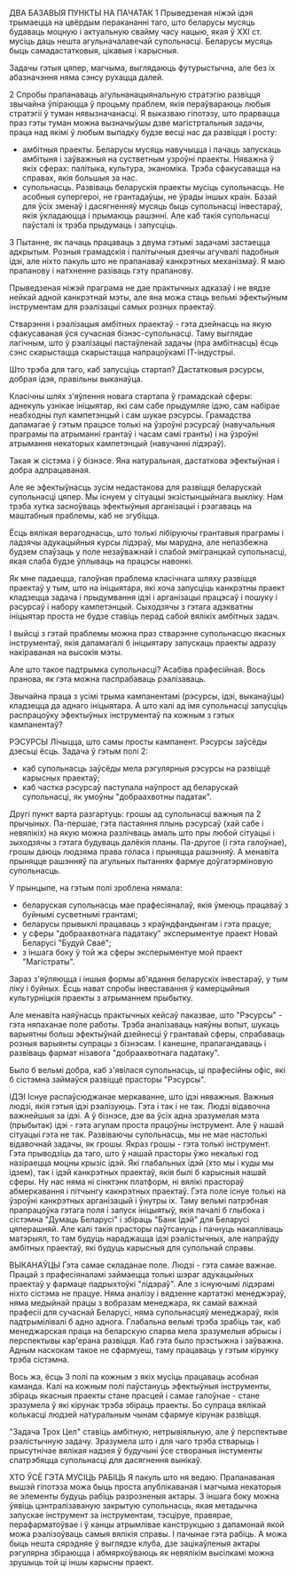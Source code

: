 
ДВА БАЗАВЫЯ ПУНКТЫ НА ПАЧАТАК
1
Прыведзеная ніжэй ідэя трымаецца на цвёрдым перакананні таго, што беларусы мусяць будаваць моцную і актуальную свайму часу нацыю, якая ў ХХІ ст. мусіць даць нешта агульначалавечай супольнасці. Беларусы мусяць быць самадастатковыя, цікавыя і карысныя.

Задачы гэтыя цяпер, магчыма, выглядаюць футурыстычна, але без іх абазначэння няма сэнсу рухацца далей. 

2
Спробы прапанаваць агульнанацыянальную стратэгію развіцця звычайна ўпіраюцца ў процьму праблем, якія пераўвараюць любыя стратэгіі ў туман нявызначанасці.
Я выказваю гіпотэзу, што прарвацца праз гэты туман можна вызначыўшы дзве магістртальныя задачы, праца над якімі ў любым выпадку будзе весці нас да развіцця і росту:
- амбітныя праекты. Беларусы мусяць навучыцца і пачаць запускаць амбітыня і заўважныя на сустветным узроўні праекты. Няважна ў якіх сферах: палітыка, культура, эканоміка. Трэба сфакусавацца на справах, якія большыя за нас.
- супольнасць. Развіваць беларускія праекты мусіць супольнасць. Не асобныя супергероі, не грантадаўцы, не ўрады іншых краін. Базай для ўсіх зменаў і дасягненняў мусяць быць супольнасці інвестараў, якія ўкладаюцца і прымаюць рашэнні. Але каб такія супольнасці паўсталі іх трэба прыдумаць і запусціць. 

3
Пытанне, як пачаць працаваць з двума гэтымі задачамі застаецца адкрытым. Розныя грамадскія і палітычныя дзеячы агучвалі падобныя ідэі, але ніхто пакуль што не прапанаваў канкрэтных механізмаў. 
Я маю прапанову і натхненне разіваць гэту прапанову.



Прыведзеная ніжэй праграма не дае практычных адказаў і не вядзе нейкай адной канкрэтнай мэты, але яна можа стаць вельмі эфектыўным інструментам для рэалізацыі самых розных праектаў.

Стварэння і рэалізацыя амбітных праектаў - гэта дзейнасць на якую сфакусаваная ўся сучасная бізнэс-супольнасці. Таму выглядае лагічным, што ў рэалізацыі пастаўленай задачы (пра амбітнасць) ёсць сэнс скарыстацца скарыстацца напрацоўкамі ІТ-індустрыі.

Што трэба для таго, каб запусціць стартап? Дастатковыя рэсурсы, добрая ідэя, правільны выканаўца.

Класічны шлях з'яўлення новага стартапа ў грамадскай сферы: аднекуль узнікае ініцыятар, які сам сабе прыдумляе ідэю, сам набірае неабходны пул кампетэнцый і сам шукае рэсурсы. Грамадства дапамагае ў гэтым працэсе толькі на ўзроўні рэсурсаў (навучальныя праграмы па атрыманні грантаў і часам самі гранты) і на ўзроўні атрымання некаторых кампетэнцый (навучанні лідэраў).

Такая ж сістэма і ў бізнэсе. Яна натуральная, дастаткова эфектыўная і добра адпрацаваная.

Але яе эфектыўнасць зусім недастакова для развіцця беларускай супольнасці цяпер. Мы існуем у сітуацыі экзістынцыйнага выкліку. Нам трэба хутка засноўваць эфектыўныя арганізацыі і рэагаваць на маштабныя праблемы, каб не згубіцца.

Ёсць вялікая верагоднасць, што толькі лібіруючы грантавыя праграмы і ладзячы адукацыйныя курсы лідэраў, мы марудна, але непазбежна будзем спаўзаць у поле незаўважнай і слабой эмігранцкай супольнасці, якая слаба будзе ўплываць на працэсы навонкі.

Як мне падаецца, галоўная праблема класічнага шляху развіцця праектаў у тым, што на ініцыятара, які хоча запусціць канкрэтны праект кладзецца задача і прыдумвання ідэі і арганізацыі працэсаў і пошуку і рэсурсаў і набору кампетэнцый. Сыходзячы з гэтага адэкватны ініцыятар проста не будзе ставіць перад сабой вялікіх амбітных задач. 

І выйсці з гэтай праблемы можна праз стварэнне супольнасцю якасных інструментаў, якія дапамагалі б ініцыятару запускаць праекты адразу накіраваная на высокія мэты.

Але што такое падтрымка супольнасці? Асабіва прафесійная. Вось пранова, як гэта можна паспрабаваць рэалізаваць.

Звычайна праца з усімі трыма кампанентамі (рэсурсы, ідэі, выканаўцы) кладзецца да аднаго ініцыятара. А што калі ад імя супольнасці запусціць распрацоўку эфектыўных інструментаў па кожным з гэтых кампанентаў?

РЭСУРСЫ
Лічыцца, што самы просты кампанент. Рэсурсы заўсёды дзесьці ёсць.
Задача ў гэтым полі 2:
- каб супольнасць заўсёды мела рэгулярныя рэсурсы на развіццё карысных праектаў;
- каб частка рэсурсаў паступала наўпрост ад беларускай супольнасці, як умоўны "добраахвотны падатак".

Другі пункт варта разгартуць: грошы ад супольнасці важныя па 2 прычыных. Па-першае, гэта пастаяння плынь рэсурсаў (хай сабе і невялікіх) на якую можна разлічваць амаль што пры любой сітуацыі і зыходзячы з гэтага будуваць далёкія планы. Па-другое (і гэта галоўнае), грошы даюць людзяма права голаса і прыняцца рашэнняў. А менавіта прыняцце рашэнняў па агульных пытаннях фармуе доўгатэрміновую супольнасць.

У прынцыпе, на гэтым полі зроблена нямала: 
- беларуская супольнасць мае прафесіяналаў, якія ўмеюць працаваў з буйнымі сусветнымі грантамі;
- беларусы прывыклі працаваць з краўндфандынгам і гэта працуе;
- у сферы "добраахвотнага падатаку" эксперыментуе праект Новай Беларусі "Будуй Сваё";
- з іншага боку ў той жа сферы эксперыментуе мой праект "Магістраты".

Зараз з'яўляюцца і іншыя формы аб'ядання беларускіх інвестараў, у тым ліку і буйных. Ёсць нават спробы інвеставання ў камерцыйныя культурніцкія праекты з атрыманнем прыбытку.

Але менавіта наяўнасць практычных кейсаў паказвае, што "Рэсурсы" - гэта няпаханае поле работы. Трэба аналізаваць наяўны вопыт, шукаць варыятны больш эфектыўнай дзейнесці ў грантавай сферы, спрабаваць розныя варыянты супрацы з бізнэсам. 
І канешне, прапагандаваць і развіваць фармат нізавога "добраахвотнага падатаку".

Было б вельмі добра, каб з'явілася супольнасць, ці прафесійны офіс, які б сістэмна займаўся развіццё прасторы "Рэсурсы".

ІДЭІ
Існуе распаўсюджанае меркаванне, што ідэі няважныя. Важныя людзі, якія гэтыя ідэі рэалізуюць. 
Гэта і так і не так. Людзі відавочна важнейшыя за ідэі. А ў бізнэсе, дзе ва ўсіх адна зразумелая мэта (прыбытак) ідэі - гэта агулам проста працоўны інструмент.
Але ў нашай сітуацыі гэта не так. Развіваючы супольнасць, мы не мае настолькі відавочнай задачы, як грошы. Якраз грошы - гэта толькі інструмент. 
Гэта прыводзіць да таго, што ў нашай прасторы ўжо некалькі год назіраецца моцны крызіс ідэй. Які глабальных ідэй (хто мы і куды мы ідзем), так і ідэй канкрэтных праектаў, якія былі б карысныя нашай сферы.
Ну нас няма ні сінктэнк платформ, ні вялікі прастораў абмеркавання і пітчынгу какнрэтных праектаў.
Гэта поле існуе толькі на ўзроўні канкрэтных арганізацый і ўнутры іх. Таму вельмі патрэбная прапрацоўка гэтага поля і запуск ініцыятыў, якія пачалі б глыбока і сістэмна "Думаць Беларусі" і збіраць "Банк Ідэй" для Беларусі цяперашняй.
Але калі такія прасторы паўтсануць і пачнуць накапліваць матэрыял, то там будуць нараджацца ідэі рэалістычных, але напраўду амбітных праектаў, які будуць карысныя для супольнай справы.

ВЫКАНАЎЦЫ
Гэта самае складанае поле.
Людзі - гэта самае важнае. 
Працай з прафесіяналамі займаецца толькі шэраг адукацыйных праектаў у фармаце падрыхтоўкі "лідэраў". Але з існуючымі лідэрамі ніхто сістэма не працуе. 
Няма аналізу і вядзенне картатэкі менеджэраў, няма медыйнай працы з вобразам менеджара, як самай важнай прафесіі для сучаснай Беларусі, няма супольнасцяў менеджараў, якія падтрымілівалі б адно аднога.
Глабальна вельмі трэба зрабіць так, каб менеджарская праца на беларскую спарва мела зразумелыя абрысы і перспектывы кар'ерана развіцця. Каб гэта было прэстыжна і заўважна.
Адным наскокам такое не сфармуеш, таму працаваць у гэтым кірунку трэба сістэмна.

Вось жа, ёсць 3 полі па кожным з якіх мусіць працаваць асобная каманда. Калі на кожным полі паўстануць эфектыўныя інструменты, збіраць якасныя праекты стане прасцей і самае галоўнае - стане зразумела ў які кірунак трэба збіраць праекты. Бо супраца вялікай колькасці людзей натуральным чынам сфармуе кірунак развіцця.

"Задача Трох Цел" ставіць амбітную, нетрывіяльную, але ў перспектыве рэалістычную задачу. Зразумела што і для чаго трэба стварыць і прысутнічае вялікая надзея ў будучыні ўсе створаныя інстументы спатрэбяцца супольнасці для дасягнення вынікаў.

ХТО ЎСЁ ГЭТА МУСІЦЬ РАБІЦЬ
Я пакуль што ня ведаю. Прапанаваная вышэй гіпотэза можа быць проста апублікаваная і магчыма некаторыя яе элементы будуць рабіць разрозненыя актары.
З іншага боку можна ўявіць цэнтралізаваную закрытую супольнасць, якая метадычна запускае інструмент за інструментам, тэсціруе, правярае, перафарматоўвае і ў канцы атрымлівае канструкцыю з дапамонай якой можа рэалізоўваць самыя вялікія справы. І пачынае гэта рабіць. 
А можа быць нешта сярэдняе ў выглядзе клуба, дзе зацікаўленыя актары рэгулярна збіраюцца і абмяркоўваюць як невялікім высілкамі можна зрушыць той ці іншы карысны праект.